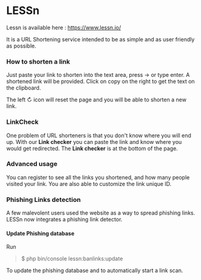 # LESSn

Lessn is available here : https://www.lessn.io/

It is a URL Shortening service intended to be as simple and as user friendly as possible.

### How to shorten a link

Just paste your link to shorten into the text area, press → or type enter.
A shortened link will be provided. Click on copy on the right to get the text on the clipboard.

The left ↻ icon will reset the page and you will be able to shorten a new link.

### LinkCheck
One problem of URL shorteners is that you don't know where you will end up. With our __Link checker__ you can paste the 
link and know where you would get redirected. The __Link checker__ is at the bottom of the page.

### Advanced usage

You can register to see all the links you shortened, and how many people visited your link.
You are also able to customize the link unique ID.

### Phishing Links detection

A few malevolent users used the website as a way to spread phishing links.
LESSn now integrates a phishing link detector.

#### Update Phishing database
Run 

> $ php bin/console lessn:banlinks:update

To update the phishing database and to automatically start a link scan.